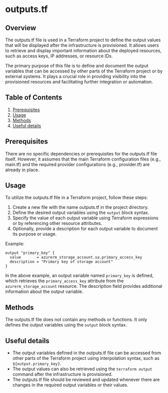 # outputs.tf
## Overview
The outputs.tf file is used in a Terraform project to define the output values that will be displayed after the infrastructure is provisioned. It allows users to retrieve and display important information about the deployed resources, such as access keys, IP addresses, or resource IDs.

The primary purpose of this file is to define and document the output variables that can be accessed by other parts of the Terraform project or by external systems. It plays a crucial role in providing visibility into the provisioned resources and facilitating further integration or automation.

## Table of Contents
1. [Prerequisites](#prerequisites)
2. [Usage](#usage)
3. [Methods](#methods)
4. [Useful details](#properties)

## Prerequisites
There are no specific dependencies or prerequisites for the outputs.tf file itself. However, it assumes that the main Terraform configuration files (e.g., main.tf) and the required provider configurations (e.g., provider.tf) are already in place.

## Usage
To utilize the outputs.tf file in a Terraform project, follow these steps:

1. Create a new file with the name outputs.tf in the project directory.
2. Define the desired output variables using the `output` block syntax.
3. Specify the value of each output variable using Terraform expressions or by referencing other resource attributes.
4. Optionally, provide a description for each output variable to document its purpose or usage.

Example:
```hcl
output "primary_key" {
  value       = azurerm_storage_account.sa.primary_access_key
  description = "Primary key of storage account"
}
```

In the above example, an output variable named `primary_key` is defined, which retrieves the `primary_access_key` attribute from the `azurerm_storage_account` resource. The description field provides additional information about the output variable.

## Methods
The outputs.tf file does not contain any methods or functions. It only defines the output variables using the `output` block syntax.

## Useful details
- The output variables defined in the outputs.tf file can be accessed from other parts of the Terraform project using interpolation syntax, such as `${output.primary_key}`.
- The output values can also be retrieved using the `terraform output` command after the infrastructure is provisioned.
- The outputs.tf file should be reviewed and updated whenever there are changes in the required output variables or their values.